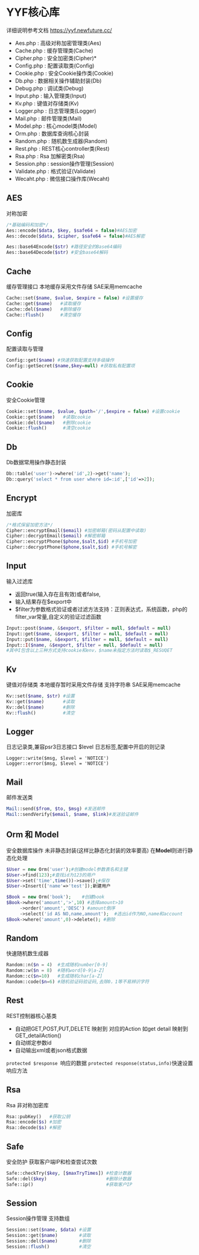 YYF核心库
========

详细说明参考文档 <https://yyf.newfuture.cc/>

* Aes.php : 高级对称加密管理类(Aes)
* Cache.php : 缓存管理类(Cache)
* Cipher.php : 安全加密类(Cipher)* 
* Config.php : 配置读取类(Config)
* Cookie.php : 安全Cookie操作类(Cookie)
* Db.php : 数据相关操作辅助封装(Db)
* Debug.php :   调试类(Debug)
* Input.php : 输入管理类(Input)
* Kv.php : 键值对存储类(Kv)
* Logger.php : 日志管理类(Logger)
* Mail.php : 邮件管理类(Mail)
* Model.php : 核心model类(Model)
* Orm.php : 数据库查询核心封装
* Random.php : 随机数生成器(Random)
* Rest.php : REST核心controller类(Rest)
* Rsa.php : Rsa 加解密类(Rsa)
* Session.php : session操作管理(Session)
* Validate.php : 格式验证(Validate)
* Wecaht.php : 微信接口操作库(Wecaht)
 
AES
-----
对称加密
```php
/*基础编码和加密*/
Aes::encode($data, $key, $safe64 = false)#AES加密
Aes::decode($data, $cipher, $safe64 = false)#AES解密

Aes::base64Encode($str) #路径安全的Base64编码
Aes::base64Decode($str) #安全base64解码

```

Cache
------
缓存管理接口
本地缓存采用文件存储
SAE采用memcache
```php
Cache::set($name, $value, $expire = false) #设置缓存
Cache::get($name)   #读取缓存
Cache::del($name)   #删除缓存
Cache::flush()      #清空缓存
```

Config
------
配置读取与管理
```php
Config::get($name) #快速获取配置支持多级操作
Config::getSecret($name,$key=null) #获取私有配置项
```

Cookie
------
安全Cookie管理
```php
Cookie::set($name, $value, $path='/',$expire = false) #设置cookie
Cookie::get($name)   #读取cookie
Cookie::del($name)   #删除cookie
Cookie::flush()      #清空cookie
```

Db
------
Db数据常用操作静态封装
```php
Db::table('user')->where('id',2)->get('name');
Db::query('select * from user where id=:id',['id'=>2]);
```

Encrypt
-----
加密库
```php
/*格式保留加密方法*/
Cipher::encryptEmail($email) #加密邮箱(密码从配置中读取)
Cipher::decryptEmail($email) #解密邮箱
Cipher::encryptPhone($phone,$salt,$id) #手机号加密
Cipher::decryptPhone($phone,$salt,$id) #手机号解密
```

Input
-----
输入过滤库

* 返回true(输入存在且有效)或者false,
* 输入结果存在$export中
* $filter为参数格式验证或者过滤方法支持：正则表达式，系统函数，php的filter_var常量,自定义的验证过滤函数
```php
Input::post($name, &$export, $filter = null, $default = null)
Input::get($name, &$export, $filter = null, $default = null)
Input::put($name, &$export, $filter = null, $default = null)
Input::I($name, &$export, $filter = null, $default = null)
#其中I包含以上三种方式支持cookie和env，$name未指定方法时读取$_RESUQET
```

Kv
------
键值对存储类
本地缓存暂时采用文件存储
支持字符串
SAE采用memcache
```php
Kv::set($name, $str) #设置
Kv::get($name)       #读取
Kv::del($name)       #删除
Kv::flush()          #清空
```

Logger
-------
日志记录类,兼容psr3日志接口
$level 日志标签,配置中开启的则记录
```
Logger::write($msg, $level = 'NOTICE')
Logger::error($msg, $level = 'NOTICE')
```

Mail
---------
邮件发送类

```php
Mail::send($from, $to, $msg) #发送邮件
Mail::sendVerify($email, $name, $link)#发送验证邮件
```


Orm 和 Model
--------
安全数据库操作
未非静态封装(这样比静态化封装的效率要高)
在**Model**则进行静态化处理
```php
$User = new Orm('user');#创建model参数表名和主键
$User->find(123);#查找id为123的用户
$User->set('time',time())->save();#保存
$User->Insert(['name'=>'test']);新建用户

$Book = new Orm('book');    #创建book
$Book->where('amount','>',10) #选择amount>10
     ->order('amount','DESC') #amount倒序
     ->select('id AS NO,name,amount');  #选出id作为NO,name和account
$Book->where('amount',0)->delete(); #删除
```

Random
-------
快速随机数生成器
```php
Random::n($n = 4)  #生成随机number[0-9]
Random::w($n = 8)  #随机word[0-9|a-Z]
Random::c($n=10)   #生成随机char[a-Z]
Random::code($n=6) #随机验证码验证码,去除0，1等不易辨识字符
```

Rest
-------
REST控制器核心基类

* 自动把GET,POST,PUT,DELETE 映射到 对应的Action 如get detail 映射到GET_detailAction()
* 自动绑定参数id
* 自动输出xml或者json格式数据

`protected $response `响应的数据
`protected response(status,info)`快速设置响应方法

Rsa
-------
Rsa 非对称加密库
```php
Rsa::pubKey()   #获取公钥
Rsa::encode($s) #加密
Rsa::decode($s) #解密
```


Safe
--------
安全防护
获取客户端IP和检查尝试次数
```php
Safe::checkTry($key, [$maxTryTimes]) #检查计数器
Safe::del($key)                      #删除计数器
Safe::ip()                           #获取客户IP
```

Session
--------
Session操作管理
支持数组
```php
Session::set($name, $data) #设置
Session::get($name)        #读取
Session::del($name)        #删除
Session::flush()           #清空
```